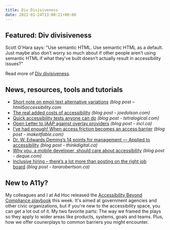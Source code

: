 ```yaml
---
title: Div Divisiveness
date: 2022-01-24T13:00:21+00:00
---
```


## Featured: Div divisiveness

Scott O'Hara says: "Use semantic HTML. Use semantic HTML as a default. Just maybe also don’t worry so much about if other people aren’t using semantic HTML if what they’ve built doesn’t actually result in accessibility issues?"

Read more of [Div divisiveness](https://www.scottohara.me/blog/2022/01/20/divisive.html).

## News, resources, tools and tutorials

- [Short note on emoji text alternative variations](https://html5accessibility.com/stuff/2022/01/17/short-note-on-emoji-text-alternative-variations/) *(blog post – html5accessibility.com*
- [The real added costs of accessibility](https://www.joedolson.com/2022/01/the-real-added-costs-of-accessibility/) _(blog post - joedolson.com)_
- [Quick accessibility tests anyone can do](https://tetralogical.com/blog/2022/01/18/quick-accessibility-tests-anyone-can-do/) *(blog post - tetralogical.com)*
- [Open Letter to IAAP against overlay providers](https://incl.ca/open-letter-to-iaap-against-overlay-providers/) *(blog post - incl.ca)*
- [I’ve had enough! When access friction becomes an access barrier](https://makeitfable.com/article/ive-had-enough-when-access-friction-becomes-an-access-barrier/) *(blog post - makeitfable.com)*
- [Dr. W. Edwards Deming’s 14 points for management — Applied to accessibility](https://thinkdigital.ca/dr-demings-14-points-applied-to-accessibility/) *(blog post - thinkdigital.ca)*
- [Why you, a mobile developer, should care about accessibility](https://www.deque.com/blog/why-you-a-mobile-developer-should-care-about-accessibility/) *(blog post - deque.com)*
- [Inclusive hiring – there’s a lot more than posting on the right job board](https://tararobertson.ca/2022/inclusive-hiring-assess-culture/) *(blog post - tararobertson.ca)*

## New to A11y?

My colleagues and I at Ad Hoc released the [Accessibility Beyond Compliance playbook](https://adhoc.team/playbook-accessibility/) this week. It's aimed at government agencies and other civic organizations, but if you're new to the accessibility space, you can get a lot out of it. My two favorite parts: The way we framed the plays so they apply to wider areas like products, systems, goals and teams. Plus, how we offer counerplays to common barriers you might encounter.
